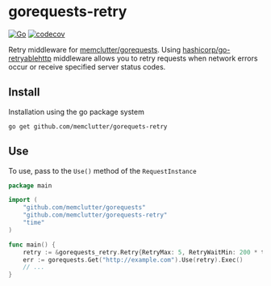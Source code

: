 # gorequests-retry

[![Go](https://github.com/memclutter/gorequests-retry/actions/workflows/go.yml/badge.svg)](https://github.com/memclutter/gorequests-retry/actions/workflows/go.yml)
[![codecov](https://codecov.io/gh/memclutter/gorequests-retry/branch/main/graph/badge.svg?token=1IWTNCLCAQ)](https://codecov.io/gh/memclutter/gorequests-retry)

Retry middleware for [memclutter/gorequests](https://github.com/memclutter/gorequests). 
Using [hashicorp/go-retryablehttp](https://github.com/hashicorp/go-retryablehttp) middleware allows you to retry requests when network errors occur or receive specified server status codes.

## Install

Installation using the go package system

```shell
go get github.com/memclutter/gorequets-retry
```

## Use

To use, pass to the `Use()` method of the `RequestInstance`

```go
package main

import (
	"github.com/memclutter/gorequests"
	"github.com/memclutter/gorequests-retry"
	"time"
)

func main() {
	retry := &gorequests_retry.Retry{RetryMax: 5, RetryWaitMin: 200 * time.Millisecond, RetryWaitMax: 700*time.Millisecond}
	err := gorequests.Get("http://example.com").Use(retry).Exec()
	// ...
}
```